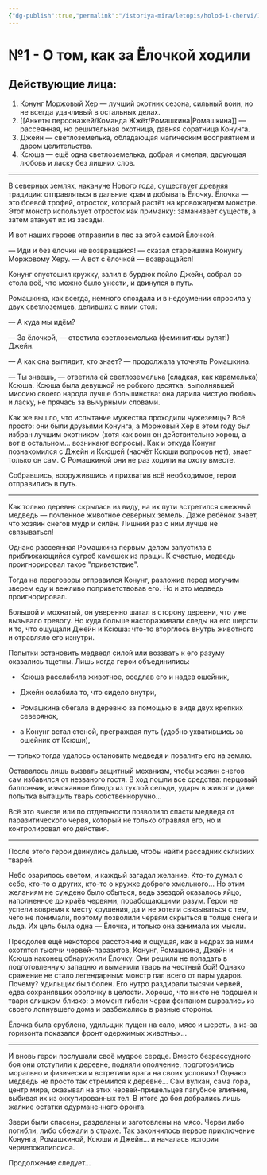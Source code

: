 ```yaml
---
{"dg-publish":true,"permalink":"/istoriya-mira/letopis/holod-i-chervi/1-o-tom-kak-za-yolochkoj-hodili/"}
---
```


# №1 - О том, как за Ёлочкой ходили

## Действующие лица:
1. Конунг Моржовый Хер — лучший охотник сезона, сильный воин, но не всегда удачливый в остальных делах.
2. [[Анкеты персонажей/Команда Жжёт/Ромашкина\|Ромашкина]] — рассеянная, но решительная охотница, давняя соратница Конунга.
3. Джейн — светлоземелька, обладающая магическим восприятием и даром целительства.
4. Ксюша — ещё одна светлоземелька, добрая и смелая, дарующая любовь и ласку без лишних слов.

---

В северных землях, накануне Нового года, существует древняя традиция: отправляться в дальние края и добывать Ёлочку. Ёлочка — это боевой трофей, отросток, который растёт на кровожадном монстре. Этот монстр использует отросток как приманку: заманивает существ, а затем атакует их из засады.  

И вот наших героев отправили в лес за этой самой Ёлочкой.  

— Иди и без ёлочки не возвращайся! — сказал старейшина Конунгу Моржовому Херу. — А вот с ёлочкой — возвращайся!  

Конунг опустошил кружку, залил в бурдюк пойло Джейн, собрал со стола всё, что можно было унести, и двинулся в путь.  

Ромашкина, как всегда, немного опоздала и в недоумении спросила у двух светлоземцев, деливших с ними стол:  

— А куда мы идём?  

— За ёлочкой, — ответила светлоземелька (феминитивы рулят!) Джейн.  

— А как она выглядит, кто знает? — продолжала уточнять Ромашкина.  

— Ты знаешь, — ответила ей светлоземелька (сладкая, как карамелька) Ксюша. Ксюша была девушкой не робкого десятка, выполнявшей миссию своего народа лучше большинства: она дарила чистую любовь и ласку, не прячась за вычурными словами.  

Как же вышло, что испытание мужества проходили чужеземцы? Всё просто: они были друзьями Конунга, а Моржовый Хер в этом году был избран лучшим охотником (хотя как воин он действительно хорош, а вот в остальном... возникают вопросы). Как и откуда Конунг познакомился с Джейн и Ксюшей (насчёт Ксюши вопросов нет), знает только он сам. С Ромашкиной они не раз ходили на охоту вместе.  

Собравшись, вооружившись и прихватив всё необходимое, герои отправились в путь.  

  

---

  

Как только деревня скрылась из виду, на их пути встретился снежный медведь — почтенное животное северных земель. Даже ребёнок знает, что хозяин снегов мудр и силён. Лишний раз с ним лучше не связываться!  

Однако рассеянная Ромашкина первым делом запустила в приближающийся сугроб камешек из пращи. К счастью, медведь проигнорировал такое "приветствие".  

Тогда на переговоры отправился Конунг, разложив перед могучим зверем еду и вежливо поприветствовав его. Но и это медведь проигнорировал.  

Большой и мохнатый, он уверенно шагал в сторону деревни, что уже вызывало тревогу. Но куда больше настораживали следы на его шерсти и то, что ощущали Джейн и Ксюша: что-то вторглось внутрь животного и отравляло его изнутри.  

  

Попытки остановить медведя силой или воззвать к его разуму оказались тщетны. Лишь когда герои объединились:  

- Ксюша расслабила животное, оседлав его и надев ошейник,  

- Джейн ослабила то, что сидело внутри,  

- Ромашкина сбегала в деревню за помощью в виде двух крепких северянок,  

- а Конунг встал стеной, преграждая путь (удобно ухватившись за ошейник от Ксюши),  

— только тогда удалось остановить медведя и повалить его на землю.  

Оставалось лишь вызвать защитный механизм, чтобы хозяин снегов сам избавился от незваного гостя. В ход пошли все средства: перцовый баллончик, изысканное блюдо из тухлой сельди, удары в живот и даже попытка вытащить тварь собственноручно...  

Всё это вместе или по отдельности позволило спасти медведя от паразитического червя, который не только отравлял его, но и контролировал его действия.  

  

---

  

После этого герои двинулись дальше, чтобы найти рассадник склизких тварей.  

Небо озарилось светом, и каждый загадал желание. Кто-то думал о себе, кто-то о других, кто-то о кружке доброго хмельного... Но этим желаниям не суждено было сбыться, ведь звездой оказалось яйцо, наполненное до краёв червями, порабощающими разум. Герои не успели вовремя к месту крушения, да и не хотели связываться с тем, чего не понимали, поэтому позволили червям скрыться в толще снега и льда. Их цель была одна — Ёлочка, и только она занимала их мысли.  

Преодолев ещё некоторое расстояние и ощущая, как в недрах за ними охотятся тысячи червей-паразитов, Конунг, Ромашкина, Джейн и Ксюша наконец обнаружили Ёлочку. Они решили не попадать в подготовленную западню и выманили тварь на честный бой! Однако сражение не стало легендарным: монстр пал всего от пары ударов. Почему? Удильщик был болен. Его нутро раздирали тысячи червей, едва сохранявших оболочку в целости. Хорошо, что никто не подошёл к твари слишком близко: в момент гибели черви фонтаном вырвались из своего лопнувшего дома и разбежались в разные стороны.  

Ёлочка была срублена, удильщик пущен на сало, мясо и шерсть, а из-за горизонта показался фронт одержимых животных...  


---


И вновь герои послушали своё мудрое сердце. Вместо безрассудного боя они отступили к деревне, подняли ополчение, подготовились морально и физически и встретили врага на своих условиях! Однако медведь не просто так стремился к деревне... Сам вулкан, сама гора, центр мира, оказывал на этих червей-пришельцев пагубное влияние, выбивая их из оккупированных тел. В итоге до боя добрались лишь жалкие остатки одурманенного фронта.  

Звери были спасены, разделаны и заготовлены на мясо. Черви либо погибли, либо сбежали в страхе. Так закончилось первое приключение Конунга, Ромашкиной, Ксюши и Джейн... и началась история червепокалипсиса.  

Продолжение следует...